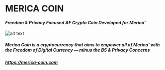 # **MERICA COIN** #  

#### *Freedom & Privacy Focused AF Crypto Coin Developed for Merica'* ####

![alt text](https://github.com/ttracx/merica-coin/blob/main/src/merica_eagle_profile.png)

##### Merica Coin is a cryptocurrency that aims to empower all of Merica' with the Freedom of Digital Currency — minus the BS & Privacy Concerns #####

##### https://merica-coin.com #####

